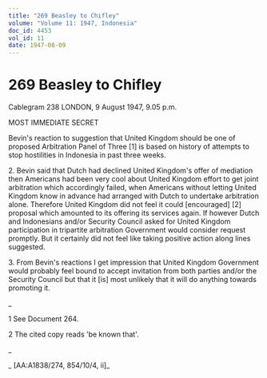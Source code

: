 ```yaml
---
title: "269 Beasley to Chifley"
volume: "Volume 11: 1947, Indonesia"
doc_id: 4453
vol_id: 11
date: 1947-08-09
---
```


# 269 Beasley to Chifley

Cablegram 238 LONDON, 9 August 1947, 9.05 p.m.

MOST IMMEDIATE SECRET

Bevin's reaction to suggestion that United Kingdom should be one of proposed Arbitration Panel of Three [1] is based on history of attempts to stop hostilities in Indonesia in past three weeks.

2\. Bevin said that Dutch had declined United Kingdom's offer of mediation then Americans had been very cool about United Kingdom effort to get joint arbitration which accordingly failed, when Americans without letting United Kingdom know in advance had arranged with Dutch to undertake arbitration alone. Therefore United Kingdom did not feel it could [encouraged] [2] proposal which amounted to its offering its services again. If however Dutch and Indonesians and/or Security Council asked for United Kingdom participation in tripartite arbitration Government would consider request promptly. But it certainly did not feel like taking positive action along lines suggested.

3\. From Bevin's reactions I get impression that United Kingdom Government would probably feel bound to accept invitation from both parties and/or the Security Council but that it [is] most unlikely that it will do anything towards promoting it.

_

1 See Document 264.

2 The cited copy reads 'be known that'.

_

_ [AA:A1838/274, 854/10/4, ii]_

